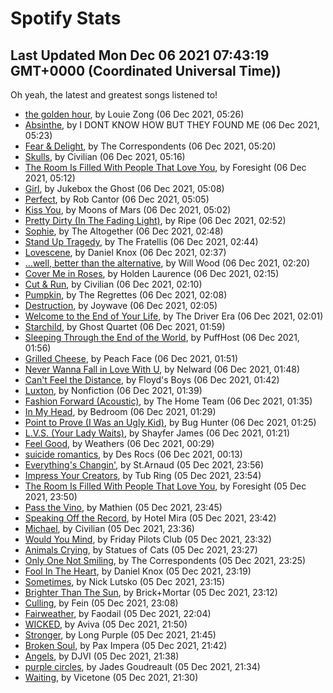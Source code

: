 
# Spotify Stats
## Last Updated Mon Dec 06 2021 07:43:19 GMT+0000 (Coordinated Universal Time))

Oh yeah, the latest and greatest songs listened to!

- [the golden hour](https://www.last.fm/music/Louie+Zong/_/the+golden+hour), by Louie Zong (06 Dec 2021, 05:26)
- [Absinthe](https://www.last.fm/music/I+DONT+KNOW+HOW+BUT+THEY+FOUND+ME/_/Absinthe), by I DONT KNOW HOW BUT THEY FOUND ME (06 Dec 2021, 05:23)
- [Fear & Delight](https://www.last.fm/music/The+Correspondents/_/Fear+&+Delight), by The Correspondents (06 Dec 2021, 05:20)
- [Skulls](https://www.last.fm/music/Civilian/_/Skulls), by Civilian (06 Dec 2021, 05:16)
- [The Room Is Filled With People That Love You](https://www.last.fm/music/Foresight/_/The+Room+Is+Filled+With+People+That+Love+You), by Foresight (06 Dec 2021, 05:12)
- [Girl](https://www.last.fm/music/Jukebox+the+Ghost/_/Girl), by Jukebox the Ghost (06 Dec 2021, 05:08)
- [Perfect](https://www.last.fm/music/Rob+Cantor/_/Perfect), by Rob Cantor (06 Dec 2021, 05:05)
- [Kiss You](https://www.last.fm/music/Moons+of+Mars/_/Kiss+You), by Moons of Mars (06 Dec 2021, 05:02)
- [Pretty Dirty (In The Fading Light)](https://www.last.fm/music/Ripe/_/Pretty+Dirty+(In+The+Fading+Light)), by Ripe (06 Dec 2021, 02:52)
- [Sophie](https://www.last.fm/music/The+Altogether/_/Sophie), by The Altogether (06 Dec 2021, 02:48)
- [Stand Up Tragedy](https://www.last.fm/music/The+Fratellis/_/Stand+Up+Tragedy), by The Fratellis (06 Dec 2021, 02:44)
- [Lovescene](https://www.last.fm/music/Daniel+Knox/_/Lovescene), by Daniel Knox (06 Dec 2021, 02:37)
- […well, better than the alternative](https://www.last.fm/music/Will+Wood/_/%E2%80%A6well,+better+than+the+alternative), by Will Wood (06 Dec 2021, 02:20)
- [Cover Me in Roses](https://www.last.fm/music/Holden+Laurence/_/Cover+Me+in+Roses), by Holden Laurence (06 Dec 2021, 02:15)
- [Cut & Run](https://www.last.fm/music/Civilian/_/Cut+&+Run), by Civilian (06 Dec 2021, 02:10)
- [Pumpkin](https://www.last.fm/music/The+Regrettes/_/Pumpkin), by The Regrettes (06 Dec 2021, 02:08)
- [Destruction](https://www.last.fm/music/Joywave/_/Destruction), by Joywave (06 Dec 2021, 02:05)
- [Welcome to the End of Your Life](https://www.last.fm/music/The+Driver+Era/_/Welcome+to+the+End+of+Your+Life), by The Driver Era (06 Dec 2021, 02:01)
- [Starchild](https://www.last.fm/music/Ghost+Quartet/_/Starchild), by Ghost Quartet (06 Dec 2021, 01:59)
- [Sleeping Through the End of the World](https://www.last.fm/music/PuffHost/_/Sleeping+Through+the+End+of+the+World), by PuffHost (06 Dec 2021, 01:56)
- [Grilled Cheese](https://www.last.fm/music/Peach+Face/_/Grilled+Cheese), by Peach Face (06 Dec 2021, 01:51)
- [Never Wanna Fall in Love With U](https://www.last.fm/music/Nelward/_/Never+Wanna+Fall+in+Love+With+U), by Nelward (06 Dec 2021, 01:48)
- [Can't Feel the Distance](https://www.last.fm/music/Floyd%27s+Boys/_/Can%27t+Feel+the+Distance), by Floyd's Boys (06 Dec 2021, 01:42)
- [Luxton](https://www.last.fm/music/Nonfiction/_/Luxton), by Nonfiction (06 Dec 2021, 01:39)
- [Fashion Forward (Acoustic)](https://www.last.fm/music/The+Home+Team/_/Fashion+Forward+(Acoustic)), by The Home Team (06 Dec 2021, 01:35)
- [In My Head](https://www.last.fm/music/Bedroom/_/In+My+Head), by Bedroom (06 Dec 2021, 01:29)
- [Point to Prove (I Was an Ugly Kid)](https://www.last.fm/music/Bug+Hunter/_/Point+to+Prove+(I+Was+an+Ugly+Kid)), by Bug Hunter (06 Dec 2021, 01:25)
- [L.V.S. (Your Lady Waits)](https://www.last.fm/music/Shayfer+James/_/L.V.S.+(Your+Lady+Waits)), by Shayfer James (06 Dec 2021, 01:21)
- [Feel Good](https://www.last.fm/music/Weathers/_/Feel+Good), by Weathers (06 Dec 2021, 00:29)
- [suicide romantics](https://www.last.fm/music/Des+Rocs/_/suicide+romantics), by Des Rocs (06 Dec 2021, 00:13)
- [Everything's Changin'](https://www.last.fm/music/St.Arnaud/_/Everything%27s+Changin%27), by St.Arnaud (05 Dec 2021, 23:56)
- [Impress Your Creators](https://www.last.fm/music/Tub+Ring/_/Impress+Your+Creators), by Tub Ring (05 Dec 2021, 23:54)
- [The Room Is Filled With People That Love You](https://www.last.fm/music/Foresight/_/The+Room+Is+Filled+With+People+That+Love+You), by Foresight (05 Dec 2021, 23:50)
- [Pass the Vino](https://www.last.fm/music/Mathien/_/Pass+the+Vino), by Mathien (05 Dec 2021, 23:45)
- [Speaking Off the Record](https://www.last.fm/music/Hotel+Mira/_/Speaking+Off+the+Record), by Hotel Mira (05 Dec 2021, 23:42)
- [Michael](https://www.last.fm/music/Civilian/_/Michael), by Civilian (05 Dec 2021, 23:36)
- [Would You Mind](https://www.last.fm/music/Friday+Pilots+Club/_/Would+You+Mind), by Friday Pilots Club (05 Dec 2021, 23:32)
- [Animals Crying](https://www.last.fm/music/Statues+of+Cats/_/Animals+Crying), by Statues of Cats (05 Dec 2021, 23:27)
- [Only One Not Smiling](https://www.last.fm/music/The+Correspondents/_/Only+One+Not+Smiling), by The Correspondents (05 Dec 2021, 23:25)
- [Fool In The Heart](https://www.last.fm/music/Daniel+Knox/_/Fool+In+The+Heart), by Daniel Knox (05 Dec 2021, 23:19)
- [Sometimes](https://www.last.fm/music/Nick+Lutsko/_/Sometimes), by Nick Lutsko (05 Dec 2021, 23:15)
- [Brighter Than The Sun](https://www.last.fm/music/Brick%252BMortar/_/Brighter+Than+The+Sun), by Brick+Mortar (05 Dec 2021, 23:12)
- [Culling](https://www.last.fm/music/Fein/_/Culling), by Fein (05 Dec 2021, 23:08)
- [Fairweather](https://www.last.fm/music/Faodail/_/Fairweather), by Faodail (05 Dec 2021, 22:04)
- [WICKED](https://www.last.fm/music/Aviva/_/WICKED), by Aviva (05 Dec 2021, 21:50)
- [Stronger](https://www.last.fm/music/Long+Purple/_/Stronger), by Long Purple (05 Dec 2021, 21:45)
- [Broken Soul](https://www.last.fm/music/Pax+Impera/_/Broken+Soul), by Pax Impera (05 Dec 2021, 21:42)
- [Angels](https://www.last.fm/music/DJVI/_/Angels), by DJVI (05 Dec 2021, 21:38)
- [purple circles](https://www.last.fm/music/Jades+Goudreault/_/purple+circles), by Jades Goudreault (05 Dec 2021, 21:34)
- [Waiting](https://www.last.fm/music/Vicetone/_/Waiting), by Vicetone (05 Dec 2021, 21:30)
